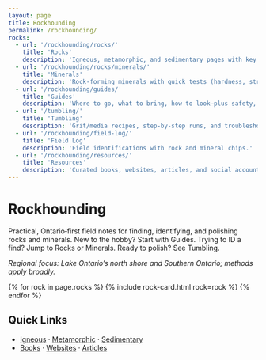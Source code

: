 ```yaml
---
layout: page
title: Rockhounding
permalink: /rockhounding/
rocks:
  - url: '/rockhounding/rocks/'
    title: 'Rocks'
    description: 'Igneous, metamorphic, and sedimentary pages with key tells, photos, and Ontario context.'
  - url: '/rockhounding/rocks/minerals/'
    title: 'Minerals'
    description: 'Rock‑forming minerals with quick tests (hardness, streak) and in‑the‑field visuals.'
  - url: '/rockhounding/guides/'
    title: 'Guides'
    description: 'Where to go, what to bring, how to look—plus safety, ethics, and beginner IDs.'
  - url: '/tumbling/'
    title: 'Tumbling'
    description: 'Grit/media recipes, step‑by‑step runs, and troubleshooting notes from real batches.'
  - url: '/rockhounding/field-log/'
    title: 'Field Log'
    description: 'Field identifications with rock and mineral chips.'
  - url: '/rockhounding/resources/'
    title: 'Resources'
    description: 'Curated books, websites, articles, and social accounts; books sync from my Goodreads shelf.'
---
```


<h1>Rockhounding</h1>

<p>Practical, Ontario‑first field notes for finding, identifying, and polishing rocks and minerals. New to the hobby? Start with Guides. Trying to ID a find? Jump to Rocks or Minerals. Ready to polish? See Tumbling.</p>

<p><em>Regional focus: Lake Ontario’s north shore and Southern Ontario; methods apply broadly.</em></p>

<div class="rock-card-grid">
  {% for rock in page.rocks %}
    {% include rock-card.html rock=rock %}
  {% endfor %}
</div>

<h2>Quick Links</h2>
<ul>
  <li><a class="internal-link" href="{{ '/rockhounding/rocks/igneous/' | relative_url }}">Igneous</a> · <a class="internal-link" href="{{ '/rockhounding/rocks/metamorphic/' | relative_url }}">Metamorphic</a> · <a class="internal-link" href="{{ '/rockhounding/rocks/sedimentary/' | relative_url }}">Sedimentary</a></li>
  <li><a class="internal-link" href="{{ '/rockhounding/resources/books/' | relative_url }}">Books</a> · <a class="internal-link" href="{{ '/rockhounding/resources/websites/' | relative_url }}">Websites</a> · <a class="internal-link" href="{{ '/rockhounding/resources/articles/' | relative_url }}">Articles</a></li>
</ul>
